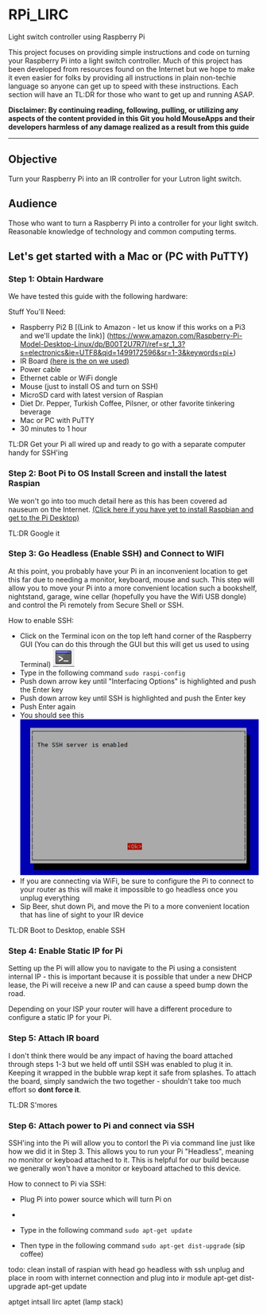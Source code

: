 # RPi_LIRC

Light switch controller using Raspberry Pi

This project focuses on providing simple instructions and code on turning your Raspberry Pi into a light switch controller. Much of this project has been developed from resources found on the Internet but we hope to make it even easier for folks by providing all instructions in plain non-techie language so anyone can get up to speed with these instructions. Each section will have an TL:DR for those who want to get up and running ASAP. 

__Disclaimer: By continuing reading, following, pulling, or utilizing any aspects of the content provided in this Git you hold MouseApps and their developers harmless of any damage realized as a result from this guide__

___

## Objective

Turn your Raspberry Pi into an IR controller for your Lutron light switch.

## Audience

Those who want to turn a Raspberry Pi into a controller for your light switch. Reasonable knowledge of technology and common computing terms.

## Let's get started with a Mac or (PC with PuTTY)

### Step 1: Obtain Hardware

We have tested this guide with the following hardware:

Stuff You'll Need:

* Raspberry Pi2 B [(Link to Amazon - let us know if this works on a Pi3 and we'll update the link)] (<https://www.amazon.com/Raspberry-Pi-Model-Desktop-Linux/dp/B00T2U7R7I/ref=sr_1_3?s=electronics&ie=UTF8&qid=1499172596&sr=1-3&keywords=pi+>)
* IR Board [(here is the on we used)](https://www.amazon.com/Infrared-Shield-RPi/dp/B01C2AQL62/ref=sr_1_1?s=electronics&ie=UTF8&qid=1499172489&sr=1-1&keywords=pi+ir>)
* Power cable
* Ethernet cable or WiFi dongle
* Mouse (just to install OS and turn on SSH)
* MicroSD card with latest version of Raspian
* Diet Dr. Pepper, Turkish Coffee, Pilsner, or other favorite tinkering beverage
* Mac or PC with PuTTY
* 30 minutes to 1 hour

TL:DR Get your Pi all wired up and ready to go with a separate computer handy for SSH'ing

### Step 2: Boot Pi to OS Install Screen and install the latest Raspian

We won't go into too much detail here as this has been covered ad nauseum on the Internet. [(Click here if you have yet to install Raspbian and get to the Pi Desktop)](<http://lmgtfy.com/?q=How+to+install+Raspian+on+Raspberry+pi>)

TL:DR Google it

### Step 3: Go Headless (Enable SSH) and Connect to WIFI

At this point, you probably have your Pi in an inconvenient location to get this far due to needing a monitor, keyboard, mouse and such. This step will allow you to move your Pi into a more convenient location such a bookshelf, nightstand, garage, wine cellar (hopefully you have the Wifi USB dongle) and control the Pi remotely from Secure Shell or SSH.

How to enable SSH:
* Click on the Terminal icon on the top left hand corner of the Raspberry GUI (You can do this through the GUI but this will get us used to using Terminal) ![Terminal Icon](images/Terminal.jpg "Terminal")
* Type in the following command   `sudo raspi-config`
* Push down arrow key until "Interfacing Options" is highlighted and push the Enter key
* Push down arrow key until SSH is highlighted and push the Enter key
* Push Enter again 
* You should see this ![Success](images/SSHEnabled.jpg "SSH")
* If you are connecting via WiFi, be sure to configure the Pi to connect to your router as this will make it impossible to go headless once you unplug everything
* Sip Beer, shut down Pi, and move the Pi to a more convenient location that has line of sight to your IR device

TL:DR Boot to Desktop, enable SSH

### Step 4: Enable Static IP for Pi

Setting up the Pi will allow you to navigate to the Pi using a consistent internal IP - this is important because it is possible that under a new DHCP lease, the Pi will receive a new IP and can cause a speed bump down the road.

Depending on your ISP your router will have a different procedure to configure a static IP for your Pi. 

### Step 5: Attach IR board

I don't think there would be any impact of having the board attached through steps 1-3 but we held off until SSH was enabled to plug it in. Keeping it wrapped in the bubble wrap kept it safe from splashes. To attach the board, simply sandwich the two together - shouldn't take too much effort so __dont force it__.

TL:DR S'mores

### Step 6: Attach power to Pi and connect via SSH

SSH'ing into the Pi will allow you to contorl the Pi via command line just like how we did it in Step 3. This allows you to run your Pi "Headless", meaning no monitor or keyboad attached to it. This is helpful for our build because we generally won't have a monitor or keyboard attached to this device.

How to connect to Pi via SSH:

* Plug Pi into power source which will turn Pi on
* 



* Type in the following command   `sudo apt-get update`
* Then type in the following command   `sudo apt-get dist-upgrade` (sip coffee)

todo: clean install of raspian with head
go headless with ssh
unplug and place in room with internet connection and plug into ir module 
apt-get dist-upgrade
apt-get update

aptget intsall lirc
aptet (lamp stack)
